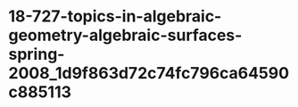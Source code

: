 # 18-727-topics-in-algebraic-geometry-algebraic-surfaces-spring-2008_1d9f863d72c74fc796ca64590c885113